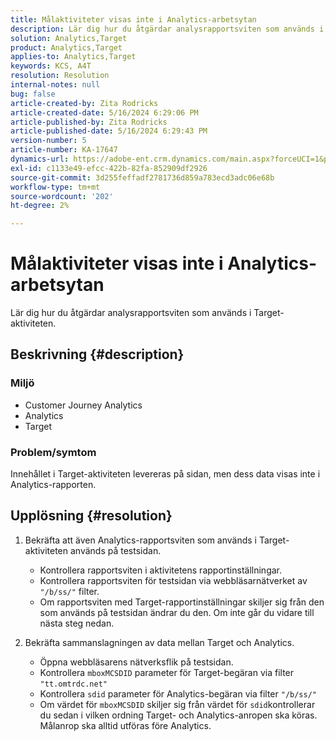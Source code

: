 ```yaml
---
title: Målaktiviteter visas inte i Analytics-arbetsytan
description: Lär dig hur du åtgärdar analysrapportsviten som används i Target-aktiviteten.
solution: Analytics,Target
product: Analytics,Target
applies-to: Analytics,Target
keywords: KCS, A4T
resolution: Resolution
internal-notes: null
bug: false
article-created-by: Zita Rodricks
article-created-date: 5/16/2024 6:29:06 PM
article-published-by: Zita Rodricks
article-published-date: 5/16/2024 6:29:43 PM
version-number: 5
article-number: KA-17647
dynamics-url: https://adobe-ent.crm.dynamics.com/main.aspx?forceUCI=1&pagetype=entityrecord&etn=knowledgearticle&id=8fcb372a-b213-ef11-9f89-6045bd0298d4
exl-id: c1133e49-efcc-422b-82fa-852909df2926
source-git-commit: 3d255feffadf2781736d859a783ecd3adc06e68b
workflow-type: tm+mt
source-wordcount: '202'
ht-degree: 2%

---
```


# Målaktiviteter visas inte i Analytics-arbetsytan


Lär dig hur du åtgärdar analysrapportsviten som används i Target-aktiviteten.

## Beskrivning {#description}


### <b>Miljö</b>

- Customer Journey Analytics
- Analytics 
- Target




### <b>Problem/symtom</b>

Innehållet i Target-aktiviteten levereras på sidan, men dess data visas inte i Analytics-rapporten.


## Upplösning {#resolution}


1. Bekräfta att även Analytics-rapportsviten som används i Target-aktiviteten används på testsidan.

   - Kontrollera rapportsviten i aktivitetens rapportinställningar.
   - Kontrollera rapportsviten för testsidan via webbläsarnätverket av `"/b/ss/"` filter.
   - Om rapportsviten med Target-rapportinställningar skiljer sig från den som används på testsidan ändrar du den. Om inte går du vidare till nästa steg nedan.
2. Bekräfta sammanslagningen av data mellan Target och Analytics.

   - Öppna webbläsarens nätverksflik på testsidan.
   - Kontrollera `mboxMCSDID` parameter för Target-begäran via filter `"tt.omtrdc.net"`
   - Kontrollera `sdid` parameter för Analytics-begäran via filter `"/b/ss/"`
   - Om värdet för `mboxMCSDID` skiljer sig från värdet för `sdid`kontrollerar du sedan i vilken ordning Target- och Analytics-anropen ska köras. Målanrop ska alltid utföras före Analytics.
